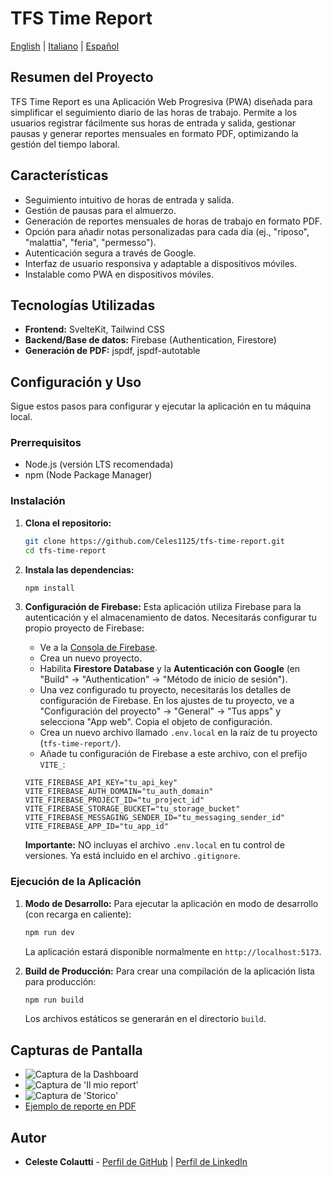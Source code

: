 # TFS Time Report

[English](README.md) | [Italiano](README.it.md) | [Español](README.es.md)

## Resumen del Proyecto

TFS Time Report es una Aplicación Web Progresiva (PWA) diseñada para simplificar el seguimiento diario de las horas de trabajo. Permite a los usuarios registrar fácilmente sus horas de entrada y salida, gestionar pausas y generar reportes mensuales en formato PDF, optimizando la gestión del tiempo laboral.

## Características

*   Seguimiento intuitivo de horas de entrada y salida.
*   Gestión de pausas para el almuerzo.
*   Generación de reportes mensuales de horas de trabajo en formato PDF.
*   Opción para añadir notas personalizadas para cada día (ej., "riposo", "malattia", "feria", "permesso").
*   Autenticación segura a través de Google.
*   Interfaz de usuario responsiva y adaptable a dispositivos móviles.
*   Instalable como PWA en dispositivos móviles.

## Tecnologías Utilizadas

*   **Frontend:** SvelteKit, Tailwind CSS
*   **Backend/Base de datos:** Firebase (Authentication, Firestore)
*   **Generación de PDF:** jspdf, jspdf-autotable

## Configuración y Uso

Sigue estos pasos para configurar y ejecutar la aplicación en tu máquina local.

### Prerrequisitos

*   Node.js (versión LTS recomendada)
*   npm (Node Package Manager)

### Instalación

1.  **Clona el repositorio:**
    ```bash
    git clone https://github.com/Celes1125/tfs-time-report.git
    cd tfs-time-report
    ```

2.  **Instala las dependencias:**
    ```bash
    npm install
    ```

3.  **Configuración de Firebase:**
    Esta aplicación utiliza Firebase para la autenticación y el almacenamiento de datos. Necesitarás configurar tu propio proyecto de Firebase:
    *   Ve a la [Consola de Firebase](https://console.firebase.google.com/).
    *   Crea un nuevo proyecto.
    *   Habilita **Firestore Database** y la **Autenticación con Google** (en "Build" -> "Authentication" -> "Método de inicio de sesión").
    *   Una vez configurado tu proyecto, necesitarás los detalles de configuración de Firebase. En los ajustes de tu proyecto, ve a "Configuración del proyecto" -> "General" -> "Tus apps" y selecciona "App web". Copia el objeto de configuración.
    *   Crea un nuevo archivo llamado `.env.local` en la raíz de tu proyecto (`tfs-time-report/`).
    *   Añade tu configuración de Firebase a este archivo, con el prefijo `VITE_`:
      ```env
      VITE_FIREBASE_API_KEY="tu_api_key"
      VITE_FIREBASE_AUTH_DOMAIN="tu_auth_domain"
      VITE_FIREBASE_PROJECT_ID="tu_project_id"
      VITE_FIREBASE_STORAGE_BUCKET="tu_storage_bucket"
      VITE_FIREBASE_MESSAGING_SENDER_ID="tu_messaging_sender_id"
      VITE_FIREBASE_APP_ID="tu_app_id"
      ```

    **Importante:** NO incluyas el archivo `.env.local` en tu control de versiones. Ya está incluido en el archivo `.gitignore`.

### Ejecución de la Aplicación

1.  **Modo de Desarrollo:**
    Para ejecutar la aplicación en modo de desarrollo (con recarga en caliente):
    ```bash
    npm run dev
    ```
    La aplicación estará disponible normalmente en `http://localhost:5173`.

2.  **Build de Producción:**
    Para crear una compilación de la aplicación lista para producción:
    ```bash
    npm run build
    ```
    Los archivos estáticos se generarán en el directorio `build`.

## Capturas de Pantalla

* ![Captura de la Dashboard](docs/screenshots/dashboard.png)
* ![Captura de 'Il mio report'](docs/screenshots/report.png)
* ![Captura de 'Storico'](docs/screenshots/storico.png)
* [Ejemplo de reporte en PDF](docs/demoPDFreport.pdf)

## Autor

*   **Celeste Colautti** - [Perfil de GitHub](https://github.com/Celes1125) | [Perfil de LinkedIn](https://www.linkedin.com/in/celestecolautti/)